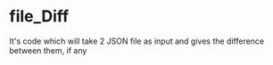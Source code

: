 # file_Diff
It's code which will take 2 JSON file as input and gives the difference between them, if any
